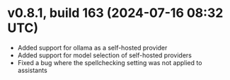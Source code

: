 # v0.8.1, build 163 (2024-07-16 08:32 UTC)
- Added support for ollama as a self-hosted provider
- Added support for model selection of self-hosted providers
- Fixed a bug where the spellchecking setting was not applied to assistants